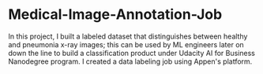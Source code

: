 # Medical-Image-Annotation-Job
In this project, I built a labeled dataset that distinguishes between healthy and pneumonia x-ray images; this can be used by ML engineers later on down the line to build a classification product under Udacity AI for Business Nanodegree program. I created a data labeling job using Appen's platform.
